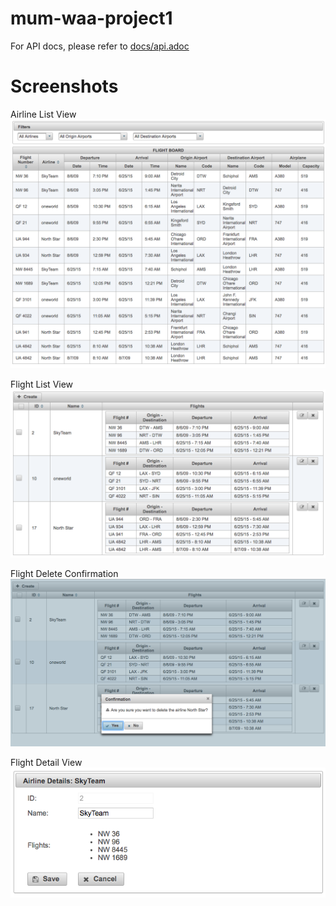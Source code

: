 # mum-waa-project1

For API docs, please refer to [docs/api.adoc](https://github.com/hieudt/mum-waa-project1/blob/master/docs/api.adoc)

# Screenshots
Airline List View
![airlineList](https://raw.githubusercontent.com/hieudt/mum-waa-project1/master/screenshots/airlineList.png)

Flight List View
![flightList](https://raw.githubusercontent.com/hieudt/mum-waa-project1/master/screenshots/flightList.png)

Flight Delete Confirmation
![flightDelete](https://raw.githubusercontent.com/hieudt/mum-waa-project1/master/screenshots/flightDelete.png)

Flight Detail View
![flightDetail](https://raw.githubusercontent.com/hieudt/mum-waa-project1/master/screenshots/flightDetail.png)
